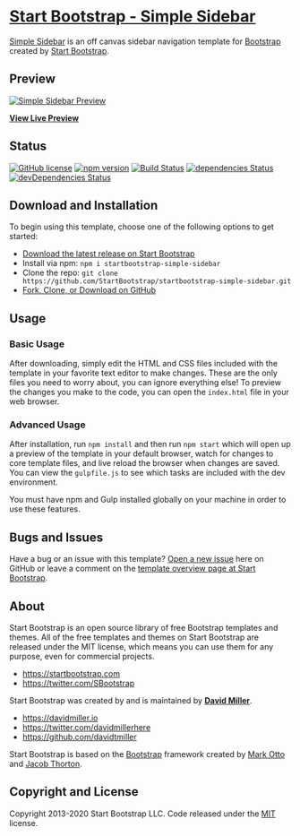 # [Start Bootstrap - Simple Sidebar](https://startbootstrap.com/template/simple-sidebar/)

[Simple Sidebar](https://startbootstrap.com/template/simple-sidebar/) is an off canvas sidebar navigation template for [Bootstrap](https://getbootstrap.com/) created by [Start Bootstrap](https://startbootstrap.com/).

## Preview

[![Simple Sidebar Preview](https://assets.startbootstrap.com/img/screenshots/templates/simple-sidebar.png)](https://startbootstrap.github.io/startbootstrap-simple-sidebar/)

**[View Live Preview](https://startbootstrap.github.io/startbootstrap-simple-sidebar/)**

## Status

[![GitHub license](https://img.shields.io/badge/license-MIT-blue.svg)](https://raw.githubusercontent.com/StartBootstrap/startbootstrap-simple-sidebar/master/LICENSE)
[![npm version](https://img.shields.io/npm/v/startbootstrap-simple-sidebar.svg)](https://www.npmjs.com/package/startbootstrap-simple-sidebar)
[![Build Status](https://travis-ci.org/StartBootstrap/startbootstrap-simple-sidebar.svg?branch=master)](https://travis-ci.org/StartBootstrap/startbootstrap-simple-sidebar)
[![dependencies Status](https://david-dm.org/StartBootstrap/startbootstrap-simple-sidebar/status.svg)](https://david-dm.org/StartBootstrap/startbootstrap-simple-sidebar)
[![devDependencies Status](https://david-dm.org/StartBootstrap/startbootstrap-simple-sidebar/dev-status.svg)](https://david-dm.org/StartBootstrap/startbootstrap-simple-sidebar?type=dev)

## Download and Installation

To begin using this template, choose one of the following options to get started:

* [Download the latest release on Start Bootstrap](https://startbootstrap.com/template/simple-sidebar/)
* Install via npm: `npm i startbootstrap-simple-sidebar`
* Clone the repo: `git clone https://github.com/StartBootstrap/startbootstrap-simple-sidebar.git`
* [Fork, Clone, or Download on GitHub](https://github.com/StartBootstrap/startbootstrap-simple-sidebar)

## Usage

### Basic Usage

After downloading, simply edit the HTML and CSS files included with the template in your favorite text editor to make changes. These are the only files you need to worry about, you can ignore everything else! To preview the changes you make to the code, you can open the `index.html` file in your web browser.

### Advanced Usage

After installation, run `npm install` and then run `npm start` which will open up a preview of the template in your default browser, watch for changes to core template files, and live reload the browser when changes are saved. You can view the `gulpfile.js` to see which tasks are included with the dev environment.

You must have npm and Gulp installed globally on your machine in order to use these features.

## Bugs and Issues

Have a bug or an issue with this template? [Open a new issue](https://github.com/StartBootstrap/startbootstrap-simple-sidebar/issues) here on GitHub or leave a comment on the [template overview page at Start Bootstrap](https://startbootstrap.com/template/simple-sidebar/).

## About

Start Bootstrap is an open source library of free Bootstrap templates and themes. All of the free templates and themes on Start Bootstrap are released under the MIT license, which means you can use them for any purpose, even for commercial projects.

* <https://startbootstrap.com>
* <https://twitter.com/SBootstrap>

Start Bootstrap was created by and is maintained by **[David Miller](https://davidmiller.io/)**.

* <https://davidmiller.io>
* <https://twitter.com/davidmillerhere>
* <https://github.com/davidtmiller>

Start Bootstrap is based on the [Bootstrap](https://getbootstrap.com/) framework created by [Mark Otto](https://twitter.com/mdo) and [Jacob Thorton](https://twitter.com/fat).

## Copyright and License

Copyright 2013-2020 Start Bootstrap LLC. Code released under the [MIT](https://github.com/StartBootstrap/startbootstrap-simple-sidebar/blob/gh-pages/LICENSE) license.
